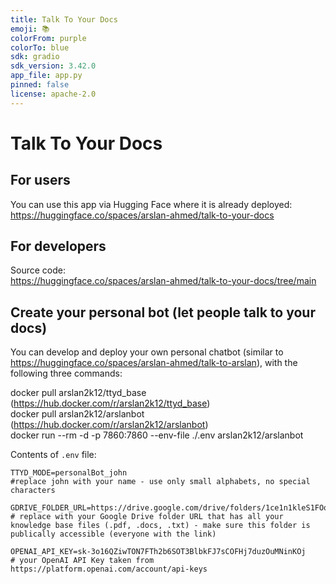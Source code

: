 ```yaml
---
title: Talk To Your Docs
emoji: 📚
colorFrom: purple
colorTo: blue
sdk: gradio
sdk_version: 3.42.0
app_file: app.py
pinned: false
license: apache-2.0
---
```


<!-- Check out the configuration reference at https://huggingface.co/docs/hub/spaces-config-reference -->

# Talk To Your Docs

## For users
You can use this app via Hugging Face where it is already deployed:<br/>
https://huggingface.co/spaces/arslan-ahmed/talk-to-your-docs


## For developers
Source code:<br/>
https://huggingface.co/spaces/arslan-ahmed/talk-to-your-docs/tree/main

## Create your personal bot (let people talk to your docs)
You can develop and deploy your own personal chatbot (similar to https://huggingface.co/spaces/arslan-ahmed/talk-to-arslan), with the following three commands:


docker pull arslan2k12/ttyd_base (https://hub.docker.com/r/arslan2k12/ttyd_base) <br/>
docker pull arslan2k12/arslanbot (https://hub.docker.com/r/arslan2k12/arslanbot)<br/>
docker run --rm -d -p 7860:7860 --env-file ./.env arslan2k12/arslanbot


Contents of `.env` file:
```
TTYD_MODE=personalBot_john
#replace john with your name - use only small alphabets, no special characters

GDRIVE_FOLDER_URL=https://drive.google.com/drive/folders/1ce1n1kleS1FOotdcu5joXeSRu_xnHjDt
# replace with your Google Drive folder URL that has all your knowledge base files (.pdf, .docs, .txt) - make sure this folder is publically accessible (everyone with the link)

OPENAI_API_KEY=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
# your OpenAI API Key taken from https://platform.openai.com/account/api-keys
```


